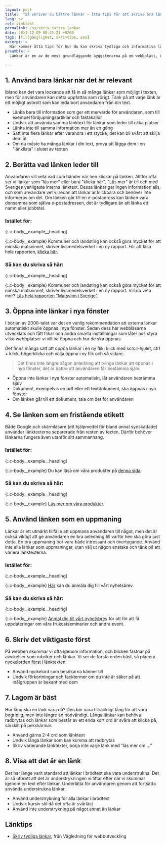 ```yaml
---
layout: post
title:  "Så skriver du bättre länkar - åtta tips för att skriva bra länktexter"
lang: sv
ref: linktext
permalink: /sv/skriv-battre-lankar
date: 2013-12-09 08:45:21 +0200
tags: [tillgänglighet, skrivtips, seo]
excerpt: >
  Här kommer åtta tips för hur du kan skriva tydliga och informativa länkar som användarna förstår.
preamble: >
  Länkar är en av de mest grundläggande byggstenarna på en webbplats, utan länkar kan inte varken användare eller sökmotorer navigera bland innehållet. Här kommer åtta tips för hur du kan skriva tydliga och informativa länkar som användarna förstår.

---
```

## 1. Använd bara länkar när det är relevant
Ibland kan det vara lockande att få in så många länkar som möjligt i texten, men för användaren kan detta uppfattas som rörigt. Tänk på att varje länk är ett möjligt avbrott som kan leda bort användaren från din text.

* Länka bara till information som ger ett mervärde för användaren, som till exempel fördjupningsartiklar och faktakällor
* Undvik att använda samma länktext för länkar som leder till olika platser
* Länka inte till samma information mer än en gång
* Sätt inte flera länkar efter varandra i ett stycke, det kan bli svårt att skilja dem åt
* Om du måste ha många länkar i din text, prova att lägga dem i en "länklista" i slutet av texten

## 2. Berätta vad länken leder till
Användaren vill veta vad som händer när hen klickar på länken. Alltför ofta ser vi länkar som "läs mer" eller bara "klicka här". "Läs mer" är till och med Sveriges vanligaste interna länktext. Dessa länkar ger ingen information alls, och som användare vet vi redan att länkar är klickbara och behöver inte informeras om det. Om länken går till en e-postadress kan länken vara densamma som själva e-postadressen, det är tydligare än att länka ett namn eller jobbtitel.

### Istället för:
{:.c-body__example__heading}

{:.c-body__example}
Kommuner och landsting kan också göra mycket för att minska matsvinnet, skriver livsmedelsverket i en ny rapport. För att läsa hela rapporten, <a rel="nofollow" href="#">klicka här</a>.

### Så kan du skriva så här:
{:.c-body__example__heading}

{:.c-body__example}
Kommuner och landsting kan också göra mycket för att minska matsvinnet, skriver livsmedelsverket i en ny rapport. Vill du veta mer? <a rel="nofollow" href="#">Läs hela rapporten "Matsvinn i Sverige"</a>.

## 3. Öppna inte länkar i nya fönster
I början av 2000-talet var det en vanlig rekommendation att externa länkar automatiskt skulle öppnas i nya fönster. Sedan dess har webbläsarna utvecklats och fått flikar och andra smarta inställningar som låter oss styra vilka webbplatser vi vill ha öppna och hur de ska öppnas.

Det finns många sätt att öppna länkar i en ny flik; klick med scroll-hjulet, ctrl + klick, högerklicka och välja öppna i ny flik och så vidare. 

> Det finns inte längre någon anledning att tvinga länkar att öppnas i nya fönster, det är bättre att användaren får bestämma själv.

* Öppna inte länkar i nya fönster automatiskt, låt användaren bestämma själv
* Dokument, exempelvis en pdf eller ett textdokument, ska öppnas i nya fönster
* Om länken går till ett dokument, tala om det för användaren

## 4. Se länken som en fristående etikett
Både Google och skärmläsare (ett hjälpmedel för bland annat synskadade) använder länktexterna separerade från resten av texten. Därför behöver länkarna fungera även utanför sitt sammanhang.

### Istället för:
{:.c-body__example__heading}

{:.c-body__example}
Du kan läsa om våra produkter på <a rel="nofollow" href="#">denna sida</a>.

### Så kan du skriva så här:
{:.c-body__example__heading}

{:.c-body__example}
<a rel="nofollow" href="#">Läs mer om våra produkter</a>.

## 5. Använd länken som en uppmaning
Länkar är ett utmärkt tillfälle att uppmana användaren till något, men det är också viktigt att ge användaren en bra anledning till varför hen ska göra just detta. En bra uppmaning bör vara både intressant och övertygande. Använd inte alla länkar som uppmaningar, utan välj ut någon enstaka och tänk på att variera länktexterna.

### Istället för:
{:.c-body__example__heading}

{:.c-body__example}
<a rel="nofollow" href="#">Här</a> kan du anmäla dig till vårt nyhetsbrev.

### Så kan du skriva så här:
{:.c-body__example__heading}

{:.c-body__example}
<a rel="nofollow" href="#">Anmäl dig till vårt nyhetsbrev</a> för att för att få uppdateringar om våra frukostseminarier och andra event.

## 6. Skriv det viktigaste först
På webben skummar vi ofta igenom information, och blicken fastnar på avvikelser som rubriker och länkar. Vi ser de första orden bäst, så placera nyckelorden först i länktexten.

* Använd nyckelord som besökarna känner till
* Undvik förkortningar och facktermer om du inte är säker på att målgruppen är bekant med dem

## 7. Lagom är bäst
Hur lång ska en länk vara då? Den bör vara tillräckligt lång för att vara begriplig, men inte längre än nödvändigt. Långa länkar kan behöva radbrytas och länkar som består av ett enda kort ord är svåra att klicka på, särskilt på pekskärmar.

* Använd gärna 2-4 ord som länktext
* Undvik långa länkar som kan komma att radbrytas
* Skriv varierande länktexter, börja inte varje länk med "läs mer om ..."

## 8. Visa att det är en länk
Det har länge varit standard att länkar i brödtext ska vara understrukna. Det är så utbrett att det är understrykningen vi tittar efter när vi skummar igenom en text efter länkar. Underlätta för användaren genom att fortsätta använda understrukna länkar.

* Använd understrykning för alla länkar i brödtext
* Undvik kursiv stil då det ofta är svårläst
* Använd inte understrykning på något annat än länkar

## Länktips
* [Skriv tydliga länkar](https://webbriktlinjer.se/r/5-skriv-tydliga-lankar/), från Vägledning för webbutveckling